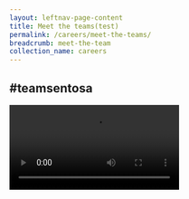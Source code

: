 ```yaml
---
layout: leftnav-page-content
title: Meet the teams(test)
permalink: /careers/meet-the-teams/
breadcrumb: meet-the-team
collection_name: careers
---
```

<div><h2>#teamsentosa</h2></div>  
<div class="row">
  <div class="col is-12">
	<div class="hero-banner-parent">
	  </div>
  </div>
</div>

<div class="row">
  <div class"col is-12">
	  <div class="wave">
	  </div>
  <div>
</div>
  <video controls>
  <source src="video/test.mp4" type="video/mp4">
  Your browser does not support the video tag.
  </video>
